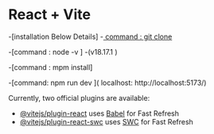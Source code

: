 # React + Vite
-[installation Below Details]
-[ command : git clone ](https://github.com/amithasanamithasan/Crypto-Sphere-project.git)

-[command : node -v ]
 -(v18.17.1 )

-[command : mpm install]

-[command: npm run dev ]( localhost:  http://localhost:5173/)






Currently, two official plugins are available:

- [@vitejs/plugin-react](https://github.com/vitejs/vite-plugin-react/blob/main/packages/plugin-react/README.md) uses [Babel](https://babeljs.io/) for Fast Refresh
- [@vitejs/plugin-react-swc](https://github.com/vitejs/vite-plugin-react-swc) uses [SWC](https://swc.rs/) for Fast Refresh
